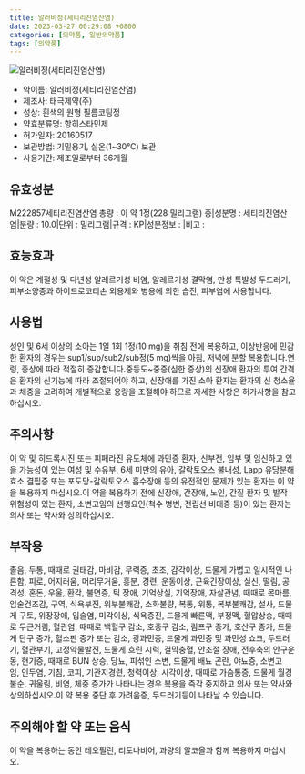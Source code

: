 ```yaml
---
title: 알러비정(세티리진염산염)
date: 2023-03-27 00:29:08 +0800
categories: [의약품, 일반의약품]
tags: [의약품]
---
```

![알러비정(세티리진염산염)](https://nedrug.mfds.go.kr/pbp/cmn/itemImageDownload/1N7WiIONwxP)

- 약이름: 알러비정(세티리진염산염)
- 제조사: 태극제약(주)
- 성상: 흰색의 원형 필름코팅정
- 약효분류명: 항히스타민제
- 허가일자: 20160517
- 보관방법: 기밀용기, 실온(1~30℃) 보관
- 사용기간: 제조일로부터 36개월
## 유효성분
M222857세티리진염산염
총량 : 이 약 1정(228 밀리그램) 중|성분명 : 세티리진염산염|분량 : 10.0|단위 : 밀리그램|규격 : KP|성분정보 : |비고 :
## 효능효과
이 약은 계절성 및 다년성 알레르기성 비염, 알레르기성 결막염, 만성 특발성 두드러기, 피부소양증과 하이드로코티손 외용제와 병용에 의한 습진, 피부염에 사용합니다.
## 사용법
성인 및 6세 이상의 소아는 1일 1회 1정(10 mg)을 취침 전에 복용하고, 이상반응에 민감한 환자의 경우는 sup1/sup/sub2/sub정(5 mg)씩을 아침, 저녁에 분할 복용합니다.연령, 증상에 따라 적절히 증감합니다.중등도~중증(심한 증상)의 신장애 환자의 투여 간격은 환자의 신기능에 따라 조절되어야 하고, 신장애를 가진 소아 환자는 환자의 신 청소율과 체중을 고려하여 개별적으로 용량을 조절해야 하므로 자세한 사항은 허가사항을 참고하십시오.
## 주의사항
이 약 및 히드록시진 또는 피페라진 유도체에 과민증 환자, 신부전, 임부 및 임신하고 있을 가능성이 있는 여성 및 수유부, 6세 미만의 유아, 갈락토오스 불내성, Lapp 유당분해효소 결핍증 또는 포도당-갈락토오스 흡수장애 등의 유전적인 문제가 있는 환자는 이 약을 복용하지 마십시오.이 약을 복용하기 전에 신장애, 간장애, 노인, 간질 환자 및 발작 위험성이 있는 환자, 소변고임의 선행요인(척수 병변, 전립선 비대증 등)이 있는 환자는 의사 또는 약사와 상의하십시오.
## 부작용
졸음, 두통, 때때로 권태감, 마비감, 무력증, 초조, 감각이상, 드물게 가볍고 일시적인 나른함, 피로, 어지러움, 머리무거움, 흥분, 경련, 운동이상, 근육긴장이상, 실신, 떨림, 공격성, 혼돈, 우울, 환각, 불면증, 틱 장애, 기억상실, 기억장애, 자살관념, 때때로 목마름, 입술건조감, 구역, 식욕부진, 위부불쾌감, 소화불량, 복통, 위통, 복부불쾌감, 설사, 드물게 구토, 위장장애, 입술염, 미각이상, 식욕증진, 드물게 빠른맥, 부정맥, 혈압상승, 때때로 두근거림, 혈관염, 때때로 백혈구 감소, 호중구 감소, 림프구 증가, 호산구 증가, 드물게 단구 증가, 혈소판 증가 또는 감소, 광과민증, 드물게 과민증 및 과민성 쇼크, 두드러기, 혈관부기, 고정약물발진, 드물게 흐린 시력, 결막충혈, 안조절 장애, 전후축의 안구운동, 현기증, 때때로 BUN 상승, 당뇨, 피섞인 소변, 드물게 배뇨 곤란, 야뇨증, 소변고임, 인두염, 기침, 코피, 기관지경련, 청력이상, 시각이상, 때때로 가슴통증, 드물게 월경불순, 귀울림, 비염, 체중 증가가 나타나는 경우 복용을 즉각 중지하고 의사 또는 약사와 상의하십시오.이 약 복용 중단 후 가려움증, 두드러기등이 나타날 수 있습니다.
## 주의해야 할 약 또는 음식
이 약을 복용하는 동안 테오필린, 리토나비어, 과량의 알코올과 함께 복용하지 마십시오. 
